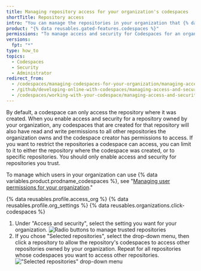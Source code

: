 ```yaml
---
title: Managing repository access for your organization's codespaces
shortTitle: Repository access
intro: "You can manage the repositories in your organization that {% data variables.product.prodname_codespaces %} can access."
product: "{% data reusables.gated-features.codespaces %}"
permissions: "To manage access and security for Codespaces for an organization, you must be an organization owner."
versions:
  fpt: "*"
type: how_to
topics:
  - Codespaces
  - Security
  - Administrator
redirect_from:
  - /codespaces/managing-codespaces-for-your-organization/managing-access-and-security-for-your-organizations-codespaces
  - /github/developing-online-with-codespaces/managing-access-and-security-for-codespaces
  - /codespaces/working-with-your-codespace/managing-access-and-security-for-codespaces
---
```


By default, a codespace can only access the repository where it was created. When you enable access and security for a repository owned by your organization, any codespaces that are created for that repository will also have read and write permissions to all other repositories the organization owns and the codespace creator has permissions to access. If you want to restrict the repositories a codespace can access, you can limit to it to either the repository where the codespace was created, or to specific repositories. You should only enable access and security for repositories you trust.

To manage which users in your organization can use {% data variables.product.prodname_codespaces %}, see "[Managing user permissions for your organization](/codespaces/managing-codespaces-for-your-organization/managing-user-permissions-for-your-organization)."

{% data reusables.profile.access_org %}
{% data reusables.profile.org_settings %}
{% data reusables.organizations.click-codespaces %}

1. Under "Access and security", select the setting you want for your organization.
   ![Radio buttons to manage trusted repositories](/assets/images/help/settings/codespaces-org-access-and-security-radio-buttons.png)
1. If you chose "Selected repositories", select the drop-down menu, then click a repository to allow the repository's codespaces to access other repositories owned by your organization. Repeat for all repositories whose codespaces you want to access other repositories.
   !["Selected repositories" drop-down menu](/assets/images/help/settings/codespaces-access-and-security-repository-drop-down.png)
